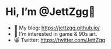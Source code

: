 # Hi, I’m @JettZgg👋
- 👀 My blog: https://jettzgg.github.io/
- 👾 I'm interested in game & 90s art.
- 😸 Twitter: https://twitter.com/JettZgg
